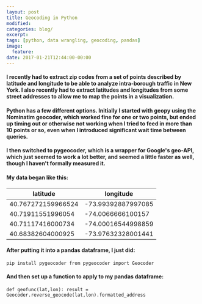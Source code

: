 ```yaml
---
layout: post
title: Geocoding in Python
modified:
categories: blog/
excerpt:
tags: [python, data wrangling, geocoding, pandas]
image:
  feature:
date: 2017-01-21T12:44:00-00:00
---
```




#### I recently had to extract zip codes from a set of points described by latitude and longitude to be able to analyze intra-borough traffic in New York. I also recently had to extract latitudes and longitudes from some street addresses to allow me to map the points in a visualization.


#### Python has a few different options. Initially I started with geopy using the Nominatim geocoder, which worked fine for one or two points, but ended up timing out or otherwise not working when I tried to feed in more than 10 points or so, even when I introduced significant wait time between queries.

#### I then switched to pygeocoder, which is a wrapper for Google's geo-API, which just seemed to work a lot better, and seemed a little faster as well, though I haven't formally measured it.

#### My data began like this:

| latitude            | longitude           |
|-------------------- |-------------------- |
| 40.767272159966524  | -73.99392887997085  |
| 40.71911551996054   | -74.0066666100157   |
| 40.71117416000734   | -74.00016544998859  |
| 40.68382604000925   | -73.97632328001441  |

#### After putting it into a pandas dataframe, I just did:

`pip install pygeocoder
from pygeocoder import Geocoder`

#### And then set up a function to apply to my pandas dataframe:

`def geofunc(lat,lon):
    result = Geocoder.reverse_geocode(lat,lon).formatted_address`
